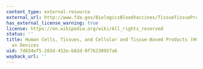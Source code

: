 ```yaml
---
content_type: external-resource
external_url: http://www.fda.gov/BiologicsBloodVaccines/TissueTissueProducts/RegulationofTissues/ucm150485.htm
has_external_license_warning: true
license: https://en.wikipedia.org/wiki/All_rights_reserved
status: ''
title: Human Cells, Tissues, and Cellular and Tissue-Based Products (HCT/Ps) Regulated
  as Devices
uid: 7d834ef5-283d-452e-b82d-0f76230957a6
wayback_url: ''
---
```

